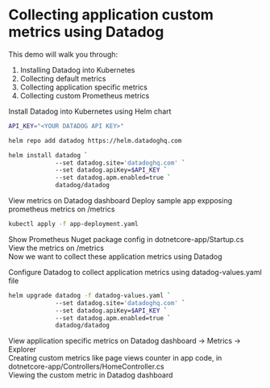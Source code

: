# Collecting application custom metrics using Datadog 

This demo will walk you through:  
1) Installing Datadog into Kubernetes  
2) Collecting default metrics  
3) Collecting application specific metrics  
4) Collecting custom Prometheus metrics  

Install Datadog into Kubernetes using Helm chart

```bash
API_KEY="<YOUR DATADOG API KEY>"

helm repo add datadog https://helm.datadoghq.com

helm install datadog `
             --set datadog.site='datadoghq.com' `
             --set datadog.apiKey=$API_KEY `
             --set datadog.apm.enabled=true `
             datadog/datadog
```

View metrics on Datadog dashboard
Deploy sample app expposing prometheus metrics on /metrics

```bash 
kubectl apply -f app-deployment.yaml
```

Show Prometheus Nuget package config in dotnetcore-app/Startup.cs  
View the metrics on /metrics  
Now we want to collect these application metrics using Datadog  

Configure Datadog to collect application metrics using datadog-values.yaml file  

```bash
helm upgrade datadog -f datadog-values.yaml `
             --set datadog.site='datadoghq.com' `
             --set datadog.apiKey=$API_KEY `
             --set datadog.apm.enabled=true `
             datadog/datadog
```

View application specific metrics on Datadog dashboard -> Metrics -> Explorer  
Creating custom metrics like page views counter in app code, in  dotnetcore-app/Controllers/HomeController.cs    
Viewing the custom metric in Datadog dashboard  